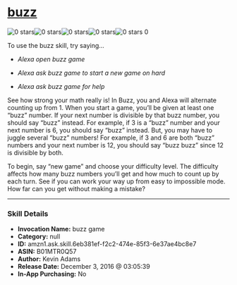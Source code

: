# [buzz](http://alexa.amazon.com/#skills/amzn1.ask.skill.6eb381ef-f2c2-474e-85f3-6e37ae4bc8e7)
![0 stars](../../images/ic_star_border_black_18dp_1x.png)![0 stars](../../images/ic_star_border_black_18dp_1x.png)![0 stars](../../images/ic_star_border_black_18dp_1x.png)![0 stars](../../images/ic_star_border_black_18dp_1x.png)![0 stars](../../images/ic_star_border_black_18dp_1x.png) 0

To use the buzz skill, try saying...

* *Alexa open buzz game*

* *Alexa ask buzz game to start a new game on hard*

* *Alexa ask buzz game for help*

See how strong your math really is! In Buzz, you and Alexa will alternate counting up from 1. When you start a game, you’ll be given at least one “buzz” number. If your next number is divisible by that buzz number, you should say “buzz” instead. For example, if 3 is a “buzz” number and your next number is 6, you should say “buzz” instead. But, you may have to juggle several “buzz” numbers! For example, if 3 and 6 are both “buzz” numbers and your next number is 12, you should say “buzz buzz” since 12 is divisible by both. 

To begin, say “new game” and choose your difficulty level. The difficulty affects how many buzz numbers you’ll get and how much to count up by each turn. See if you can work your way up from easy to impossible mode. How far can you get without making a mistake?

***

### Skill Details

* **Invocation Name:** buzz game
* **Category:** null
* **ID:** amzn1.ask.skill.6eb381ef-f2c2-474e-85f3-6e37ae4bc8e7
* **ASIN:** B01MTR0Q57
* **Author:** Kevin Adams
* **Release Date:** December 3, 2016 @ 03:05:39
* **In-App Purchasing:** No

